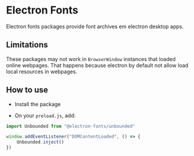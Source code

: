 # Electron Fonts

Electron fonts packages provide font archives em electron desktop apps.

## Limitations

These packages may not work in `BrowserWindow` instances that loaded online webpages. That happens because electron by default not allow load local resources in webpages.

## How to use

* Install the package

* On your `preload.js`, add:

```ts
import Unbounded from "@electron-fonts/unbounded"

window.addEventListener("DOMContentLoaded", () => {
    Unbounded.inject()
})
```